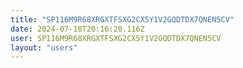 ```yaml
---
title: "SP116M9R68XRGXTFSXG2CX5Y1V2GQDTDX7QNEN5CV"
date: 2024-07-18T20:16:20.116Z
user: SP116M9R68XRGXTFSXG2CX5Y1V2GQDTDX7QNEN5CV
layout: "users"
---
```

    